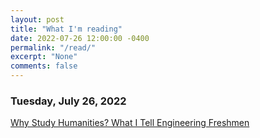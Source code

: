 ```yaml
---
layout: post
title: "What I'm reading"
date: 2022-07-26 12:00:00 -0400
permalink: "/read/"
excerpt: "None"
comments: false
---
```


### Tuesday, July 26, 2022
[Why Study Humanities? What I Tell Engineering Freshmen](https://blogs.scientificamerican.com/cross-check/why-study-humanities-what-i-tell-engineering-freshmen/)


